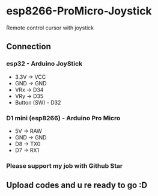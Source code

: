 # esp8266-ProMicro-Joystick
Remote control cursor with joystick

## Connection
### esp32 - Arduino JoyStick
- 3.3V -> VCC
- GND -> GND
- VRx -> D34
- VRy -> D35
- Button (SW) - D32

### D1 mini (esp8266) - Arduino Pro Micro
- 5V -> RAW
- GND -> GND
- D8 -> TX0
- D7 -> RX1

### Please support my job with Github Star 
## Upload codes and u re ready to go :D
